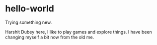 # hello-world
Trying something new.

Harshit Dubey here, I like to play games and explore things.
I have been changing myself a bit now from the old me.

